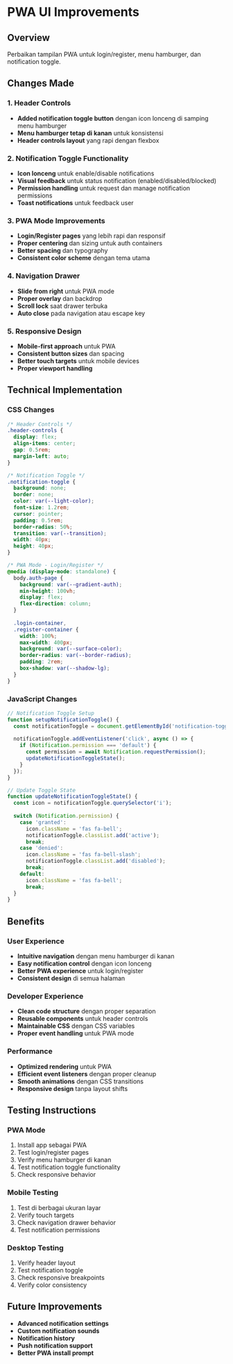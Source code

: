 # PWA UI Improvements

## Overview
Perbaikan tampilan PWA untuk login/register, menu hamburger, dan notification toggle.

## Changes Made

### 1. Header Controls
- **Added notification toggle button** dengan icon lonceng di samping menu hamburger
- **Menu hamburger tetap di kanan** untuk konsistensi
- **Header controls layout** yang rapi dengan flexbox

### 2. Notification Toggle Functionality
- **Icon lonceng** untuk enable/disable notifications
- **Visual feedback** untuk status notification (enabled/disabled/blocked)
- **Permission handling** untuk request dan manage notification permissions
- **Toast notifications** untuk feedback user

### 3. PWA Mode Improvements
- **Login/Register pages** yang lebih rapi dan responsif
- **Proper centering** dan sizing untuk auth containers
- **Better spacing** dan typography
- **Consistent color scheme** dengan tema utama

### 4. Navigation Drawer
- **Slide from right** untuk PWA mode
- **Proper overlay** dan backdrop
- **Scroll lock** saat drawer terbuka
- **Auto close** pada navigation atau escape key

### 5. Responsive Design
- **Mobile-first approach** untuk PWA
- **Consistent button sizes** dan spacing
- **Better touch targets** untuk mobile devices
- **Proper viewport handling**

## Technical Implementation

### CSS Changes
```css
/* Header Controls */
.header-controls {
  display: flex;
  align-items: center;
  gap: 0.5rem;
  margin-left: auto;
}

/* Notification Toggle */
.notification-toggle {
  background: none;
  border: none;
  color: var(--light-color);
  font-size: 1.2rem;
  cursor: pointer;
  padding: 0.5rem;
  border-radius: 50%;
  transition: var(--transition);
  width: 40px;
  height: 40px;
}

/* PWA Mode - Login/Register */
@media (display-mode: standalone) {
  body.auth-page {
    background: var(--gradient-auth);
    min-height: 100vh;
    display: flex;
    flex-direction: column;
  }
  
  .login-container,
  .register-container {
    width: 100%;
    max-width: 400px;
    background: var(--surface-color);
    border-radius: var(--border-radius);
    padding: 2rem;
    box-shadow: var(--shadow-lg);
  }
}
```

### JavaScript Changes
```javascript
// Notification Toggle Setup
function setupNotificationToggle() {
  const notificationToggle = document.getElementById('notification-toggle');
  
  notificationToggle.addEventListener('click', async () => {
    if (Notification.permission === 'default') {
      const permission = await Notification.requestPermission();
      updateNotificationToggleState();
    }
  });
}

// Update Toggle State
function updateNotificationToggleState() {
  const icon = notificationToggle.querySelector('i');
  
  switch (Notification.permission) {
    case 'granted':
      icon.className = 'fas fa-bell';
      notificationToggle.classList.add('active');
      break;
    case 'denied':
      icon.className = 'fas fa-bell-slash';
      notificationToggle.classList.add('disabled');
      break;
    default:
      icon.className = 'fas fa-bell';
      break;
  }
}
```

## Benefits

### User Experience
- **Intuitive navigation** dengan menu hamburger di kanan
- **Easy notification control** dengan icon lonceng
- **Better PWA experience** untuk login/register
- **Consistent design** di semua halaman

### Developer Experience
- **Clean code structure** dengan proper separation
- **Reusable components** untuk header controls
- **Maintainable CSS** dengan CSS variables
- **Proper event handling** untuk PWA mode

### Performance
- **Optimized rendering** untuk PWA
- **Efficient event listeners** dengan proper cleanup
- **Smooth animations** dengan CSS transitions
- **Responsive design** tanpa layout shifts

## Testing Instructions

### PWA Mode
1. Install app sebagai PWA
2. Test login/register pages
3. Verify menu hamburger di kanan
4. Test notification toggle functionality
5. Check responsive behavior

### Mobile Testing
1. Test di berbagai ukuran layar
2. Verify touch targets
3. Check navigation drawer behavior
4. Test notification permissions

### Desktop Testing
1. Verify header layout
2. Test notification toggle
3. Check responsive breakpoints
4. Verify color consistency

## Future Improvements
- **Advanced notification settings**
- **Custom notification sounds**
- **Notification history**
- **Push notification support**
- **Better PWA install prompt** 